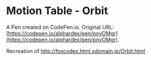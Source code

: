 # Motion Table - Orbit

A Pen created on CodePen.io. Original URL: [https://codepen.io/alphardex/pen/poyOMgr](https://codepen.io/alphardex/pen/poyOMgr).

Recreation of http://foxcodex.html.xdomain.jp/Orbit.html
